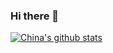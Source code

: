 ### Hi there 👋
[![China's github stats](https://github-readme-stats.vercel.app/api?username=china555&show_icons=true&theme=radical)](https://github.com/anuraghazra/github-readme-stats)
<!--
**china555/china555** is a ✨ _special_ ✨ repository because its `README.md` (this file) appears on your GitHub profile.



Here are some ideas to get you started:

- 🔭 I’m currently working on ...
- 🌱 I’m currently learning ...
- 👯 I’m looking to collaborate on ...
- 🤔 I’m looking for help with ...
- 💬 Ask me about ...
- 📫 How to reach me: ...
- 😄 Pronouns: ...
- ⚡ Fun fact: ...
-->
